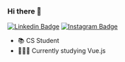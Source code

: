 ### Hi there 👋

[![Linkedin Badge](https://img.shields.io/badge/-LinkedIn-blue?style=flat-square&logo=Linkedin&logoColor=white&link=https://www.linkedin.com/in/renanleonel/)](https://www.linkedin.com/in/renanleonel/) [![Instagram Badge](https://img.shields.io/badge/instagram-%23E4405F.svg?&style=flat-square&logo=instagram&logoColor=white)](https://www.instagram.com/renanleonel_/)


- 📚 CS Student
- 👨🏻‍💻 Currently studying Vue.js
